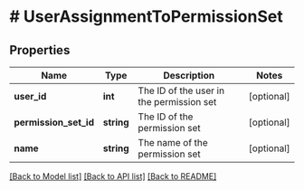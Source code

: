 # # UserAssignmentToPermissionSet

## Properties

Name | Type | Description | Notes
------------ | ------------- | ------------- | -------------
**user_id** | **int** | The ID of the user in the permission set | [optional]
**permission_set_id** | **string** | The ID of the permission set | [optional]
**name** | **string** | The name of the permission set | [optional]

[[Back to Model list]](../README.md#documentation-for-models) [[Back to API list]](../README.md#documentation-for-api-endpoints) [[Back to README]](../README.md)
